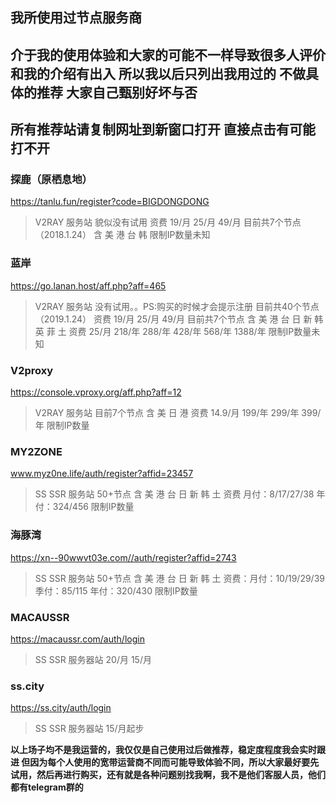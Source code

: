 ## 我所使用过节点服务商 
## 介于我的使用体验和大家的可能不一样导致很多人评价和我的介绍有出入 所以我以后只列出我用过的 不做具体的推荐 大家自己甄别好坏与否
## 所有推荐站请复制网址到新窗口打开 直接点击有可能打不开

### 探鹿（原栖息地）  

https://tanlu.fun/register?code=BIGDONGDONG

>V2RAY 服务站 貌似没有试用  资费 19/月 25/月 49/月  目前共7个节点（2018.1.24） 含 美 港 台 韩  限制IP数量未知

### 蓝岸  

https://go.lanan.host/aff.php?aff=465

>V2RAY 服务站 没有试用。。PS:购买的时候才会提示注册  目前共40个节点（2019.1.24） 资费 19/月 25/月 49/月  目前共7个节点 含 美 港 台 日 新 韩 英 菲 土
资费 25/月 218/年 288/年 428/年 568/年 1388/年 限制IP数量未知

### V2proxy 

https://console.vproxy.org/aff.php?aff=12

>V2RAY 服务站 目前7个节点 含 美 日 港 资费 14.9/月 199/年 299/年 399/年 限制IP数量

### MY2ZONE  

www.myz0ne.life/auth/register?affid=23457

>SS SSR 服务站 50+节点 含 美 港 台 日 新 韩 土 资费 月付：8/17/27/38 年付：324/456 限制IP数量

### 海豚湾 

https://xn--90wwvt03e.com//auth/register?affid=2743

>SS SSR 服务站 50+节点 含 美 港 台 日 新 韩 土 资费：月付：10/19/29/39 季付：85/115 年付：320/430  限制IP数量

### MACAUSSR

https://macaussr.com/auth/login

>SS SSR 服务器站 20/月 15/月

### ss.city

https://ss.city/auth/login

>SS SSR 服务器站 15/月起步


**以上场子均不是我运营的，我仅仅是自己使用过后做推荐，稳定度程度我会实时跟进 但因为每个人使用的宽带运营商不同而可能导致体验不同，所以大家最好要先试用，然后再进行购买，还有就是各种问题别找我啊，我不是他们客服人员，他们都有telegram群的**
